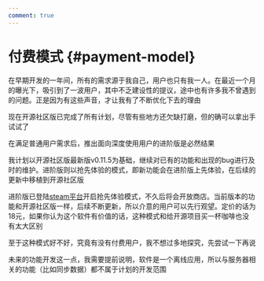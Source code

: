 ```yaml
---
comment: true
---
```


# 付费模式 {#payment-model}


在早期开发的一年间，所有的需求源于我自己，用户也只有我一人。在最近一个月的曝光下，吸引到了一波用户，其中不乏建设性的提议，途中也有许多我不曾遇到的问题。正是因为有这些声音，才让我有了不断优化下去的理由

现在开源社区版已完成了所有计划，尽管有些地方还欠缺打磨，但的确可以拿出手试试了

在满足普通用户需求后，推出面向深度使用用户的进阶版是必然结果

我计划以开源社区版最新版v0.11.5为基础，继续对已有的功能和出现的bug进行及时的维护。进阶版则以抢先体验的模式，即新功能会在进阶版上先体验，在后续的更新中移植到开源社区版

进阶版已登陆[steam平台](https://store.steampowered.com/app/3026040/shion/)开启抢先体验模式，不久后将会开放商店。当前版本的功能和开源社区版一样，后续不断更新，所以介意的用户可以先行观望。定价的话为18元，如果你认为这个软件有价值的话，这种模式和给开源项目买一杯咖啡也没有太大区别

至于这种模式好不好，究竟有没有付费用户，我不想过多地探究，先尝试一下再说

未来的功能开发这一点，我需要提前说明，软件是一个离线应用，所以与服务器相关的功能（比如同步数据）都不属于计划的开发范围